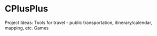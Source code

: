# CPlusPlus


Project Ideas:
Tools for travel - public transportation, itinerary/calendar, mapping, etc.
Games

